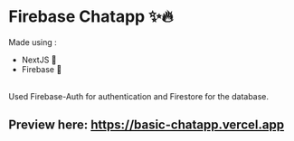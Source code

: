 # Firebase Chatapp ✨🔥
Made using :
- NextJS 🌟
- Firebase 💯
<br>
Used Firebase-Auth for authentication and Firestore for the database.

## Preview here: https://basic-chatapp.vercel.app
